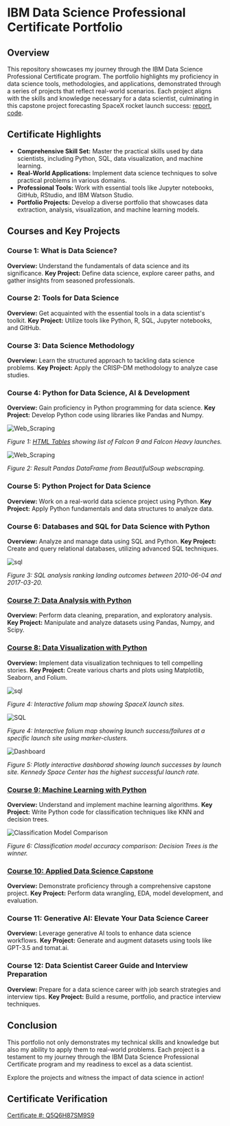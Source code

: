 # IBM Data Science Professional Certificate Portfolio

## Overview

This repository showcases my journey through the IBM Data Science Professional Certificate program. The portfolio highlights my proficiency in data science tools, methodologies, and applications, demonstrated through a series of projects that reflect real-world scenarios. Each project aligns with the skills and knowledge necessary for a data scientist, culminating in this capstone project forecasting SpaceX rocket launch success: [report](https://github.com/rexcoleman/IBMDataScienceProfessionalSpecialization/blob/main/Capstone_Project_WinningTheSpaceRaceWithDataScience.pdf), [code](https://github.com/rexcoleman/IBMDataScienceProfessionalSpecialization/tree/main/C_10_AppliedDataScienceCapstone).

## Certificate Highlights

- **Comprehensive Skill Set:** Master the practical skills used by data scientists, including Python, SQL, data visualization, and machine learning.
- **Real-World Applications:** Implement data science techniques to solve practical problems in various domains.
- **Professional Tools:** Work with essential tools like Jupyter notebooks, GitHub, RStudio, and IBM Watson Studio.
- **Portfolio Projects:** Develop a diverse portfolio that showcases data extraction, analysis, visualization, and machine learning models.

## Courses and Key Projects

### Course 1: What is Data Science?
**Overview:** Understand the fundamentals of data science and its significance.
**Key Project:** Define data science, explore career paths, and gather insights from seasoned professionals.

### Course 2: Tools for Data Science
**Overview:** Get acquainted with the essential tools in a data scientist's toolkit.
**Key Project:** Utilize tools like Python, R, SQL, Jupyter notebooks, and GitHub.

### Course 3: Data Science Methodology
**Overview:** Learn the structured approach to tackling data science problems.
**Key Project:** Apply the CRISP-DM methodology to analyze case studies.

### Course 4: Python for Data Science, AI & Development
**Overview:** Gain proficiency in Python programming for data science.
**Key Project:** Develop Python code using libraries like Pandas and Numpy.

![Web_Scraping](img/html_table.png)

*Figure 1: [HTML Tables](https://en.wikipedia.org/wiki/List_of_Falcon_9_and_Falcon_Heavy_launches) showing list of Falcon 9 and Falcon Heavy launches.*

![Web_Scraping](img/dratframe_created_from_webscraping.png)

*Figure 2: Result Pandas DataFrame from BeautifulSoup webscraping.*

### Course 5: Python Project for Data Science
**Overview:** Work on a real-world data science project using Python.
**Key Project:** Apply Python fundamentals and data structures to analyze data.

### Course 6: Databases and SQL for Data Science with Python
**Overview:** Analyze and manage data using SQL and Python.
**Key Project:** Create and query relational databases, utilizing advanced SQL techniques.

![sql](img/sql.png)

*Figure 3: SQL analysis ranking landing outcomes between 2010-06-04 and 2017-03-20.*

### [Course 7: Data Analysis with Python](https://github.com/rexcoleman/IBMDataScienceProfessionalSpecialization/tree/main/C_7_DataAnalysisWithPython)
**Overview:** Perform data cleaning, preparation, and exploratory analysis.
**Key Project:** Manipulate and analyze datasets using Pandas, Numpy, and Scipy.

### [Course 8: Data Visualization with Python](https://github.com/rexcoleman/IBMDataScienceProfessionalSpecialization/tree/main/C8_DataVisualizationWithPython)
**Overview:** Implement data visualization techniques to tell compelling stories.
**Key Project:** Create various charts and plots using Matplotlib, Seaborn, and Folium.

![sql](img/folium_map_launch_sites.png)

*Figure 4: Interactive folium map showing SpaceX launch sites.*

![SQL](img/folium_map_success_failurs_at_site.png)

*Figure 4: Interactive folium map showing launch success/failures at a specific launch site using marker-clusters.*

![Dashboard](img/interactive_plotly_dashboard_2.png)

*Figure 5: Plotly interactive dashborad showing launch successes by launch site.  Kennedy Space Center has the highest successful launch rate.*

### [Course 9: Machine Learning with Python](https://github.com/rexcoleman/IBMDataScienceProfessionalSpecialization/tree/main/C9_MachineLearningWithPyton)
**Overview:** Understand and implement machine learning algorithms.
**Key Project:** Write Python code for classification techniques like KNN and decision trees.

![Classification Model Comparison](img/model_accuracy_comparison.png)

*Figure 6: Classification model accuracy comparison: Decision Trees is the winner.*

### [Course 10: Applied Data Science Capstone](https://github.com/rexcoleman/IBMDataScienceProfessionalSpecialization/tree/main/C_10_AppliedDataScienceCapstone)
**Overview:** Demonstrate proficiency through a comprehensive capstone project.
**Key Project:** Perform data wrangling, EDA, model development, and evaluation.

### Course 11: Generative AI: Elevate Your Data Science Career
**Overview:** Leverage generative AI tools to enhance data science workflows.
**Key Project:** Generate and augment datasets using tools like GPT-3.5 and tomat.ai.

### Course 12: Data Scientist Career Guide and Interview Preparation
**Overview:** Prepare for a data science career with job search strategies and interview tips.
**Key Project:** Build a resume, portfolio, and practice interview techniques.

## Conclusion

This portfolio not only demonstrates my technical skills and knowledge but also my ability to apply them to real-world problems. Each project is a testament to my journey through the IBM Data Science Professional Certificate program and my readiness to excel as a data scientist.

Explore the projects and witness the impact of data science in action!

## Certificate Verification

[Certificate #: Q5Q6H87SM9S9](https://www.coursera.org/account/accomplishments/professional-cert/Q5Q6H87SM9S9)
